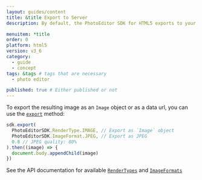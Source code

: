 ```yaml
---
layout: guides/content
title: &title Export to Server
description: By default, the PhotoEditor SDK for HTML5 exports to your user's device. Learn how to disable the automatic download and export to a server instead.

menuitem: *title
order: 0
platform: html5
version: v3_6
category: 
  - guide
  - concept
tags: &tags # tags that are necessary
  - photo editor 

published: true # Either published or not 
---
```



To export the resulting image as an `Image` object or as a data url, you can use the [`export`](http://static.photoeditorsdk.com/docs/html5/PhotoEditorSDK.html#export)
method:

```js
sdk.export(
  PhotoEditorSDK.RenderType.IMAGE, // Export as `Image` object
  PhotoEditorSDK.ImageFormat.JPEG, // Export as JPEG
  0.8 // JPEG quality: 80%
).then((image) => {
  document.body.appendChild(image)
})
```

See the API documentation for available [`RenderTypes`](http://static.photoeditorsdk.com/docs/html5/PhotoEditorSDK.html#.RenderType)
and [`ImageFormats`](http://static.photoeditorsdk.com/docs/html5/PhotoEditorSDK.html#.ImageFormat)
